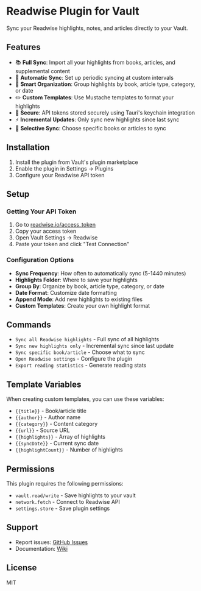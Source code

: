 # Readwise Plugin for Vault

Sync your Readwise highlights, notes, and articles directly to your Vault.

## Features

- 📚 **Full Sync**: Import all your highlights from books, articles, and supplemental content
- 🔄 **Automatic Sync**: Set up periodic syncing at custom intervals
- 📁 **Smart Organization**: Group highlights by book, article type, category, or date
- ✏️ **Custom Templates**: Use Mustache templates to format your highlights
- 🔐 **Secure**: API tokens stored securely using Tauri's keychain integration
- ⚡ **Incremental Updates**: Only sync new highlights since last sync
- 🎯 **Selective Sync**: Choose specific books or articles to sync

## Installation

1. Install the plugin from Vault's plugin marketplace
2. Enable the plugin in Settings → Plugins
3. Configure your Readwise API token

## Setup

### Getting Your API Token

1. Go to [readwise.io/access_token](https://readwise.io/access_token)
2. Copy your access token
3. Open Vault Settings → Readwise
4. Paste your token and click "Test Connection"

### Configuration Options

- **Sync Frequency**: How often to automatically sync (5-1440 minutes)
- **Highlights Folder**: Where to save your highlights
- **Group By**: Organize by book, article type, category, or date
- **Date Format**: Customize date formatting
- **Append Mode**: Add new highlights to existing files
- **Custom Templates**: Create your own highlight format

## Commands

- `Sync all Readwise highlights` - Full sync of all highlights
- `Sync new highlights only` - Incremental sync since last update
- `Sync specific book/article` - Choose what to sync
- `Open Readwise settings` - Configure the plugin
- `Export reading statistics` - Generate reading stats

## Template Variables

When creating custom templates, you can use these variables:

- `{{title}}` - Book/article title
- `{{author}}` - Author name
- `{{category}}` - Content category
- `{{url}}` - Source URL
- `{{highlights}}` - Array of highlights
- `{{syncDate}}` - Current sync date
- `{{highlightCount}}` - Number of highlights

## Permissions

This plugin requires the following permissions:
- `vault.read/write` - Save highlights to your vault
- `network.fetch` - Connect to Readwise API
- `settings.store` - Save plugin settings

## Support

- Report issues: [GitHub Issues](https://github.com/vault-app/readwise-plugin)
- Documentation: [Wiki](https://github.com/vault-app/readwise-plugin/wiki)

## License

MIT